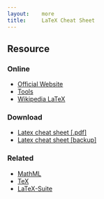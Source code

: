 ```yaml
---
layout:    more
title:     LaTeX Cheat Sheet
---
```

<div class="content content-400">
    <div class="board board-326">
        <h2 class="board-title">Resource</h2>
        <div class="board-card">
            <h3 class="board-card-title">Online</h3>
            <ul>
                <li><a href="http://www.latex-project.org/">Official Website</a></li>
                <li><a href="http://www.texify.com/">Tools</a></li>
                <li><a href="http://en.wikipedia.org/wiki/LaTeX">Wikipedia LaTeX</a></li>
            </ul>
        </div>
        <div class="board-card">
            <h3 class="board-card-title">Download</h3>
            <ul>
                <li><a href="http://www.stdout.org/~winston/latex/">Latex cheat sheet [.pdf]</a></li>
                <li><a href="/static/cs/latexsheet.pdf">Latex cheat sheet [backup]</a></li>
            </ul>
        </div>
        <div class="board-card">
            <h3 class="board-card-title">Related</h3>
            <ul>
                <li><a href="/mathml" title="MathML Cheat Sheet">MathML</a></li>
                <li><a href="/tex" title="TeX Cheat Sheet">TeX</a></li>
                <li><a href="/latex-suite" title="LaTeX-Suite Cheat Sheet">LaTeX-Suite</a></li>
            </ul>
        </div>
    </div>
</div>
